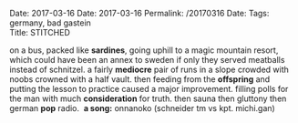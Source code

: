 Date: 2017-03-16
Date: 2017-03-16
Permalink: /20170316
Date: 
Tags: germany, bad gastein  
Title: STITCHED  
  
on a bus, packed like **sardines**, going uphill to a magic mountain resort, which could have been an annex to sweden if only they served meatballs instead of schnitzel. a fairly **mediocre** pair of runs in a slope crowded with noobs crowned with a half vault. then feeding from the **offspring** and putting the lesson to practice caused a major improvement. filling polls for the man with much **consideration** for truth. then sauna then gluttony then german **pop** radio.  
**a song:** onnanoko (schneider tm vs kpt. michi.gan)  
